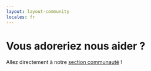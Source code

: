 ```yaml
---
layout: layout-community
locales: fr
---
```


# Vous adoreriez nous aider ?
Allez directement à notre <a href="http://hood.ie/community/">section communauté</a> !
